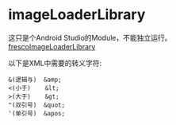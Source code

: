 # imageLoaderLibrary
这只是个Android Studio的Module，不能独立运行。
[frescoImageLoaderLibrary](https://github.com/niyueming/imageLoaderLibrary.git)

以下是XML中需要的转义字符:

```
&(逻辑与)  &amp;        
<(小于)    &lt;        
>(大于)    &gt;        
"(双引号)  &quot;      
'(单引号)  &apos;
```



